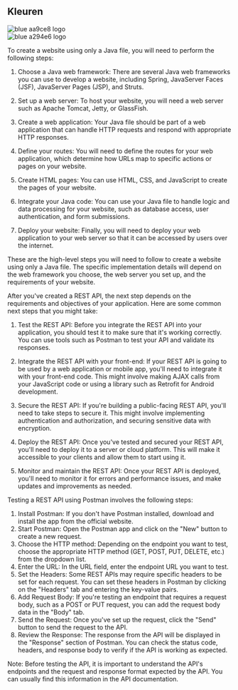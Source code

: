 ## Kleuren
<img  alt='blue' src='https://readme-swatches.vercel.app/AA9CE8'/> aa9ce8 logo  
<img alt='blue' src='https://readme-swatches.vercel.app/A294E6'/> a294e6 logo


To create a website using only a Java file, you will need to perform the following steps:

1. Choose a Java web framework: There are several Java web frameworks you can use to develop a 
website, including Spring, JavaServer Faces (JSF), JavaServer Pages (JSP), and Struts.

2. Set up a web server: To host your website, you will need a web server such as Apache Tomcat, 
Jetty, or GlassFish.

3. Create a web application: Your Java file should be part of a web application that can handle 
HTTP requests and respond with appropriate HTTP responses.

4. Define your routes: You will need to define the routes for your web application, which determine 
how URLs map to specific actions or pages on your website.

5. Create HTML pages: You can use HTML, CSS, and JavaScript to create the pages of your website.

6. Integrate your Java code: You can use your Java file to handle logic and data processing for your 
website, such as database access, user authentication, and form submissions.

7. Deploy your website: Finally, you will need to deploy your web application to your web server so 
that it can be accessed by users over the internet.

These are the high-level steps you will need to follow to create a website using only a Java file. 
The specific implementation details will depend on the web framework you choose, 
the web server you set up, and the requirements of your website.



After you've created a REST API, the next step depends on the requirements and objectives of your 
application. Here are some common next steps that you might take:

1. Test the REST API: Before you integrate the REST API into your application, you should test it to 
make sure that it's working correctly. You can use tools such as Postman to test your API and validate 
its responses.

2. Integrate the REST API with your front-end: If your REST API is going to be used by a web application 
or mobile app, you'll need to integrate it with your front-end code. This might involve making AJAX 
calls from your JavaScript code or using a library such as Retrofit for Android development.

3. Secure the REST API: If you're building a public-facing REST API, you'll need to take steps to secure 
it. This might involve implementing authentication and authorization, and securing sensitive data with 
encryption.

4. Deploy the REST API: Once you've tested and secured your REST API, you'll need to deploy it to a server 
or cloud platform. This will make it accessible to your clients and allow them to start using it.

5. Monitor and maintain the REST API: Once your REST API is deployed, you'll need to monitor it for errors 
and performance issues, and make updates and improvements as needed.



Testing a REST API using Postman involves the following steps:

1. Install Postman: If you don't have Postman installed, download and install the app from the official website.
2. Start Postman: Open the Postman app and click on the "New" button to create a new request. 
3. Choose the HTTP method: Depending on the endpoint you want to test, choose the appropriate HTTP method (GET, POST, PUT, DELETE, etc.) from the dropdown list. 
4. Enter the URL: In the URL field, enter the endpoint URL you want to test. 
5. Set the Headers: Some REST APIs may require specific headers to be set for each request. You can set these headers in Postman by clicking on the "Headers" tab and entering the key-value pairs. 
6. Add Request Body: If you're testing an endpoint that requires a request body, such as a POST or PUT request, you can add the request body data in the "Body" tab.
7. Send the Request: Once you've set up the request, click the "Send" button to send the request to the API. 
8. Review the Response: The response from the API will be displayed in the "Response" section of Postman. You can check the status code, headers, and response body to verify if the API is working as expected.

Note: Before testing the API, it is important to understand the API's endpoints and the request and response format expected by the API. You can usually find this information in the API documentation.